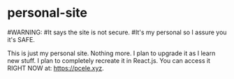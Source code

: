 # personal-site
#WARNING:
#It says the site is not secure.
#It's my personal so I assure you it's SAFE.

This is just my personal site. Nothing more.
I plan to upgrade it as I learn new stuff. I plan to completely recreate it in React.js.
You can access it RIGHT NOW at: https://pcele.xyz.
